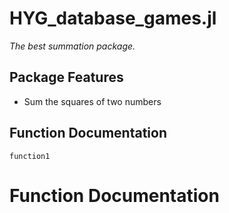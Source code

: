 # HYG_database_games.jl
*The best summation package.*
## Package Features
- Sum the squares of two numbers
## Function Documentation
```@docs
function1
```
# Function Documentation
<!-- ```@autodocs
Modules = [HYG_database_games]
Order   = [:function, :type]
``` -->
